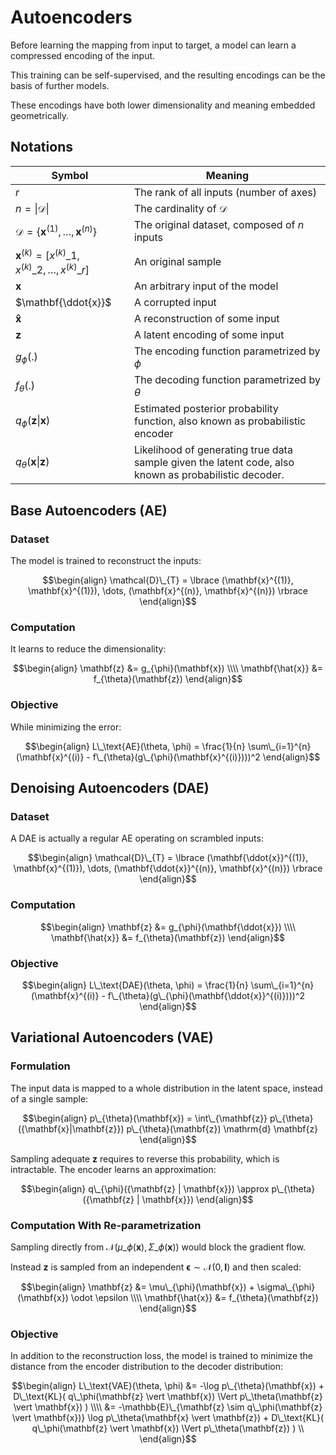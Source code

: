 # Autoencoders

Before learning the mapping from input to target, a model can learn a compressed encoding of the input.

This training can be self-supervised, and the resulting encodings can be the basis of further models.

These encodings have both lower dimensionality and meaning embedded geometrically.

## Notations

| Symbol                                                                    | Meaning                                                                           |
| ------------------------------------------------------------------------- | --------------------------------------------------------------------------------- |
| $r$                                                                       | The rank of all inputs (number of axes)                                           |
| $n = \vert \mathcal{D} \vert$                                             | The cardinality of $\mathcal{D}$                                                  |
| $\mathcal{D} = \lbrace \mathbf{x}^{(1)}, \dots, \mathbf{x}^{(n)} \rbrace$ | The original dataset, composed of $n$ inputs                                      |
| $\mathbf{x}^{(k)} = [x^{(k)}\_1, x^{(k)}\_2, \dots, x^{(k)}\_{r}]$        | An original sample                                                                |
| $\mathbf{x}$                                                              | An arbitrary input of the model                                                   |
| $\mathbf{\ddot{x}}$                                                       | A corrupted input                                                                 |
| $\mathbf{\hat{x}}$                                                        | A reconstruction of some input                                                    |
| $\mathbf{z}$                                                              | A latent encoding of some input                                                   |
| $g_{\phi}(.)$                                                             | The encoding function parametrized by $\phi$                                      |
| $f_{\theta}(.)$                                                           | The decoding function parametrized by $\theta$                                    |
| $q_{\phi}(\mathbf{z} \vert \mathbf{x})$                                   | Estimated posterior probability function, also known as probabilistic encoder     |
| $q_{\theta}(\mathbf{x} \vert \mathbf{z})$                                 | Likelihood of generating true data sample given the latent code, also known as probabilistic decoder. |

## Base Autoencoders (AE)

### Dataset

The model is trained to reconstruct the inputs:

$$\begin{align}
\mathcal{D}\_{T} = \lbrace (\mathbf{x}^{(1)}, \mathbf{x}^{(1)}), \dots, (\mathbf{x}^{(n)}, \mathbf{x}^{(n)}) \rbrace
\end{align}$$

### Computation

It learns to reduce the dimensionality:

$$\begin{align}
\mathbf{z} &= g_{\phi}(\mathbf{x}) \\\\
\mathbf{\hat{x}} &= f_{\theta}(\mathbf{z})
\end{align}$$

### Objective

While minimizing the error:

$$\begin{align}
L\_\text{AE}(\theta, \phi) = \frac{1}{n} \sum\_{i=1}^{n} (\mathbf{x}^{(i)} - f\_{\theta}(g\_{\phi}(\mathbf{x}^{(i)})))^2
\end{align}$$

## Denoising Autoencoders (DAE)

### Dataset

A DAE is actually a regular AE operating on scrambled inputs:

$$\begin{align}
\mathcal{D}\_{T} = \lbrace (\mathbf{\ddot{x}}^{(1)}, \mathbf{x}^{(1)}), \dots, (\mathbf{\ddot{x}}^{(n)}, \mathbf{x}^{(n)}) \rbrace
\end{align}$$

### Computation

$$\begin{align}
\mathbf{z} &= g_{\phi}(\mathbf{\ddot{x}}) \\\\
\mathbf{\hat{x}} &= f_{\theta}(\mathbf{z})
\end{align}$$

### Objective

$$\begin{align}
L\_\text{DAE}(\theta, \phi) = \frac{1}{n} \sum\_{i=1}^{n} (\mathbf{x}^{(i)} - f\_{\theta}(g\_{\phi}(\mathbf{\ddot{x}}^{(i)})))^2
\end{align}$$

## Variational Autoencoders (VAE)

### Formulation

The input data is mapped to a whole distribution in the latent space, instead of a single sample:

$$\begin{align}
p\_{\theta}(\mathbf{x}) = \int\_{\mathbf{z}} p\_{\theta}({\mathbf{x}|\mathbf{z}}) p\_{\theta}(\mathbf{z}) \mathrm{d} \mathbf{z}
\end{align}$$

Sampling adequate $\mathbf{z}$ requires to reverse this probability, which is intractable.
The encoder learns an approximation:

$$\begin{align}
q\_{\phi}({\mathbf{z} | \mathbf{x}}) \approx p\_{\theta}({\mathbf{z} | \mathbf{x}})
\end{align}$$

### Computation With Re-parametrization

Sampling directly from ${\mathcal{N}}(\mu\_{\phi}(\mathbf{x}),\Sigma\_{\phi}(\mathbf{x}))$ would block the gradient flow.

Instead $\mathbf{z}$ is sampled from an independent $\mathbf{\epsilon} \sim \mathcal{N}(0, \mathbf{I})$ and then scaled:

$$\begin{align}
\mathbf{z} &= \mu\_{\phi}(\mathbf{x}) + \sigma\_{\phi}(\mathbf{x}) \odot \epsilon \\\\
\mathbf{\hat{x}} &= f_{\theta}(\mathbf{z})
\end{align}$$

### Objective

In addition to the reconstruction loss, the model is trained to minimize the distance from the encoder distribution to the decoder distribution:

$$\begin{align}
L\_\text{VAE}(\theta, \phi) &= -\log p\_{\theta}(\mathbf{x}) + D\_\text{KL}( q\_\phi(\mathbf{z} \vert \mathbf{x}) \Vert p\_\theta(\mathbf{z} \vert \mathbf{x}) ) \\\\
                            &= -\mathbb{E}\_{\mathbf{z} \sim q\_\phi(\mathbf{z} \vert \mathbf{x})} \log p\_\theta(\mathbf{x} \vert \mathbf{z}) + D\_\text{KL}( q\_\phi(\mathbf{z} \vert \mathbf{x}) \Vert p\_\theta(\mathbf{z}) ) \\
\end{align}$$
